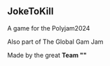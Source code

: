 
## JokeToKill



  A game for the Polyjam2024
  
  Also part of The Global Gam Jam 

  Made by the great <b>Team ""</b> 

  



